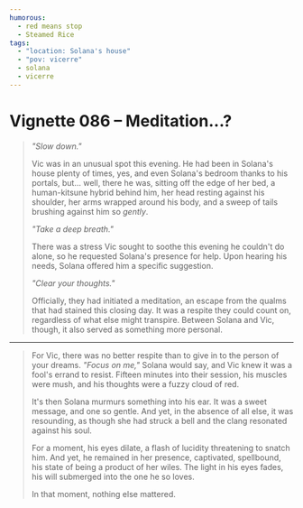 ```yaml
---
humorous:
  - red means stop
  - Steamed Rice
tags:
  - "location: Solana's house"
  - "pov: vicerre"
  - solana
  - vicerre
---
```


# Vignette 086 – Meditation...?

> _"Slow down."_
>
> Vic was in an unusual spot this evening. He had been in Solana's house plenty of times, yes, and even Solana's bedroom thanks to his portals, but... well, there he was, sitting off the edge of her bed, a human-kitsune hybrid behind him, her head resting against his shoulder, her arms wrapped around his body, and a sweep of tails brushing against him so _gently_.
>
> _"Take a deep breath."_
>
> There was a stress Vic sought to soothe this evening he couldn't do alone, so he requested Solana's presence for help. Upon hearing his needs, Solana offered him a specific suggestion.
>
> _"Clear your thoughts."_
>
> Officially, they had initiated a meditation, an escape from the qualms that had stained this closing day. It was a respite they could count on, regardless of what else might transpire. Between Solana and Vic, though, it also served as something more personal.

---

> For Vic, there was no better respite than to give in to the person of your dreams. _"Focus on me,"_ Solana would say, and Vic knew it was a fool's errand to resist. Fifteen minutes into their session, his muscles were mush, and his thoughts were a fuzzy cloud of red.
>
> It's then Solana murmurs something into his ear. It was a sweet message, and one so gentle. And yet, in the absence of all else, it was resounding, as though she had struck a bell and the clang resonated against his soul.
>
> For a moment, his eyes dilate, a flash of lucidity threatening to snatch him. And yet, he remained in her presence, captivated, spellbound, his state of being a product of her wiles. The light in his eyes fades, his will submerged into the one he so loves.
>
> In that moment, nothing else mattered.
